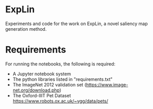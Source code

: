 # ExpLin
Experiments and code for the work on ExpLin, a novel saliency map generation method.

# Requirements
For running the notebooks, the following is required:
 - A Jupyter notebook system
 - The python libraries listed in "requirements.txt"
 - The ImageNet 2012 validation set (https://www.image-net.org/download.php)
 - The Oxford-IIIT Pet Dataset https://www.robots.ox.ac.uk/~vgg/data/pets/
